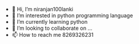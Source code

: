 - 👋 Hi, I’m niranjan100lanki
- 👀 I’m interested in python programming language
- 🌱 I’m currently learning python
- 💞️ I’m looking to collaborate on ...
- 📫 How to reach me 8269326231

<!---
niranjan100lanki/niranjan100lanki is a ✨ special ✨ repository because its `README.md` (this file) appears on your GitHub profile.
You can click the Preview link to take a look at your changes.
--->

